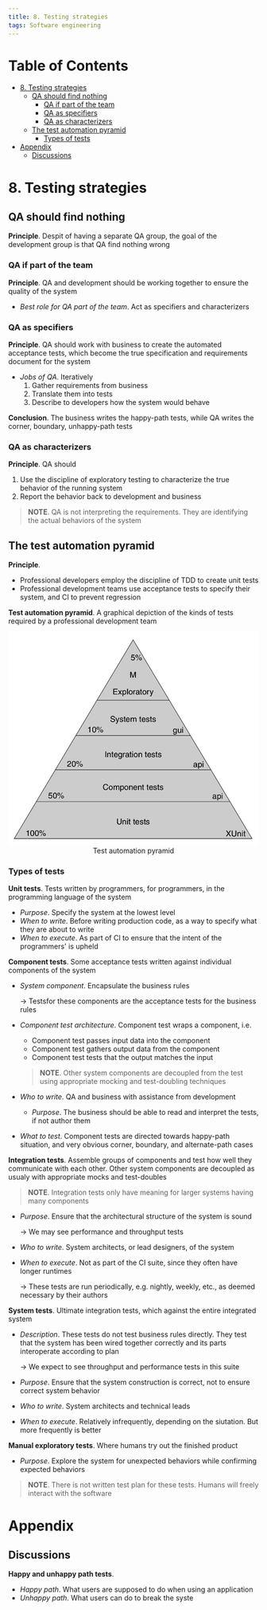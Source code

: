 ```yaml
---
title: 8. Testing strategies
tags: Software engineering
---
```


<!-- TOC titleSize:1 tabSpaces:2 depthFrom:1 depthTo:6 withLinks:1 updateOnSave:1 orderedList:0 skip:0 title:1 charForUnorderedList:* -->
# Table of Contents
* [8. Testing strategies](#8-testing-strategies)
  * [QA should find nothing](#qa-should-find-nothing)
    * [QA if part of the team](#qa-if-part-of-the-team)
    * [QA as specifiers](#qa-as-specifiers)
    * [QA as characterizers](#qa-as-characterizers)
  * [The test automation pyramid](#the-test-automation-pyramid)
    * [Types of tests](#types-of-tests)
* [Appendix](#appendix)
  * [Discussions](#discussions)
<!-- /TOC -->

# 8. Testing strategies
## QA should find nothing
**Principle**. Despit of having a separate QA group, the goal of the development group is that QA find nothing wrong

### QA if part of the team
**Principle**. QA and development should be working together to ensure the quality of the system
* *Best role for QA part of the team*. Act as specifiers and characterizers

### QA as specifiers
**Principle**. QA should work with business to create the automated acceptance tests, which become the true specification and requirements document for the system
* *Jobs of QA*. Iteratively
    1. Gather requirements from business
    2. Translate them into tests
    3. Describe to developers how the system would behave

**Conclusion**. The business writes the happy-path tests, while QA writes the corner, boundary, unhappy-path tests

### QA as characterizers
**Principle**. QA should
1. Use the discipline of exploratory testing to characterize the true behavior of the running system
2. Report the behavior back to development and business

>**NOTE**. QA is not interpreting the requirements. They are identifying the actual behaviors of the system

## The test automation pyramid
**Principle**.
* Professional developers employ the discipline of TDD to create unit tests
* Professional development teams use acceptance tests to specify their system, and CI to prevent regression

**Test automation pyramid**. A graphical depiction of the kinds of tests required by a professional development team

<div style="text-align:center">
    <img src="/media/vfM5AEF.png">
    <figcaption>Test automation pyramid</figcaption>
</div>

### Types of tests
**Unit tests**. Tests written by programmers, for programmers, in the programming language of the system
* *Purpose*. Specify the system at the lowest level
* *When to write*. Before writing production code, as a way to specify what they are about to write
* *When to execute*. As part of CI to ensure that the intent of the programmers' is upheld

**Component tests**. Some acceptance tests written against individual components of the system
* *System component*. Encapsulate the business rules

    $\to$ Testsfor these components are the acceptance tests for the business rules
* *Component test architecture*. Component test wraps a component, i.e.
    * Component test passes input data into the component
    * Component test gathers output data from the component
    * Component test tests that the output matches the input

    >**NOTE**. Other system components are decoupled from the test using appropriate mocking and test-doubling techniques

* *Who to write*. QA and business with assistance from development
    * *Purpose*. The business should be able to read and interpret the tests, if not author them
* *What to test*. Component tests are directed towards happy-path situation, and very obvious corner, boundary, and alternate-path cases

**Integration tests**. Assemble groups of components and test how well they communicate with each other. Other system components are decoupled as usualy with appropriate mocks and test-doubles

>**NOTE**. Integration tests only have meaning for larger systems having many components

* *Purpose*. Ensure that the architectural structure of the system is sound

    $\to$ We may see performance and throughput tests
* *Who to write*. System architects, or lead designers, of the system
* *When to execute*. Not as part of the CI suite, since they often have longer runtimes

    $\to$ These tests are run periodically, e.g. nightly, weekly, etc., as deemed necessary by their authors

**System tests**. Ultimate integration tests, which against the entire integrated system
* *Description*. These tests do not test business rules directly. They test that the system has been wired together correctly and its parts interoperate according to plan

    $\to$ We expect to see throughput and performance tests in this suite
* *Purpose*. Ensure that the system construction is correct, not to ensure correct system behavior
* *Who to write*. System architects and technical leads
* *When to execute*. Relatively infrequently, depending on the siutation. But more frequently is better

**Manual exploratory tests**. Where humans try out the finished product
* *Purpose*. Explore the system for unexpected behaviors while confirming expected behaviors

>**NOTE**. There is not written test plan for these tests. Humans will freely interact with the software

# Appendix
## Discussions
**Happy and unhappy path tests**.
* *Happy path*. What users are supposed to do when using an application
* *Unhappy path*. What users can do to break the syste

